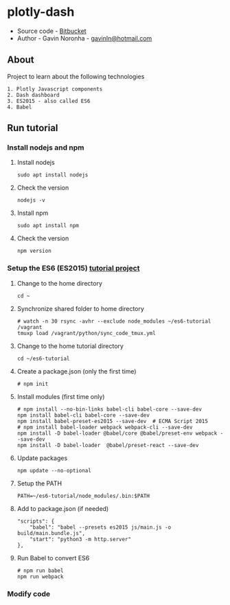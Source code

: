 # plotly-dash

* Source code - [Bitbucket][1]
* Author - Gavin Noronha - <gavinln@hotmail.com>

[1]: https://bitbucket.org/gavinln/plotly-dash/

## About

Project to learn about the following technologies

    1. Plotly Javascript components
    2. Dash dashboard
    3. ES2015 - also called ES6
    4. Babel

## Run tutorial

### Install nodejs and npm

1. Install nodejs

    ```
    sudo apt install nodejs
    ```

2. Check the version

    ```
    nodejs -v
    ```

3. Install npm

    ```
    sudo apt install npm
    ```

4. Check the version

    ```
    npm version
    ```

### Setup the ES6 (ES2015) [tutorial project][100]

[100]: https://github.com/ccoenraets/es6-tutorial

1. Change to the home directory

    ```
    cd ~
    ```

2. Synchronize shared folder to home directory

    ```
    # watch -n 30 rsync -avhr --exclude node_modules ~/es6-tutorial /vagrant
    tmuxp load /vagrant/python/sync_code_tmux.yml
    ```

3. Change to the home tutorial directory

    ```
    cd ~/es6-tutorial
    ```

4. Create a package.json (only the first time)

    ```
    # npm init
    ```

5. Install modules (first time only)

    ```
    # npm install --no-bin-links babel-cli babel-core --save-dev
    npm install babel-cli babel-core --save-dev
    npm install babel-preset-es2015 --save-dev  # ECMA Script 2015
    # npm install babel-loader webpack webpack-cli --save-dev
    npm install -D babel-loader @babel/core @babel/preset-env webpack --save-dev
    npm install -D babel-loader  @babel/preset-react --save-dev
    ```

6. Update packages

    ```
    npm update --no-optional
    ```

9. Setup the PATH

    ```
    PATH=~/es6-tutorial/node_modules/.bin:$PATH
    ```

10. Add to package.json (if needed)

    ```
    "scripts": {
        "babel": "babel --presets es2015 js/main.js -o build/main.bundle.js",
        "start": "python3 -m http.server"
    },
    ```

11. Run Babel to convert ES6

    ```
    # npm run babel
    npm run webpack
    ```

### Modify code






